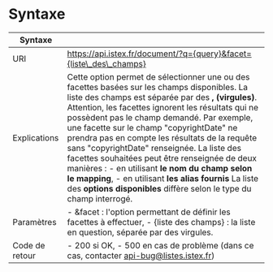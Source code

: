 # Syntaxe

| Syntaxe |  |
| --- | --- |
| URI | https://api.istex.fr/document/?q={query}&facet={liste\_des\_champs} |
| Explications | Cette option permet de sélectionner une ou des facettes basées sur les champs disponibles.  La liste des champs est séparée par des **, \(virgules\)**.  Attention, les facettes ignorent les résultats qui ne possèdent pas le champ demandé. Par exemple, une facette sur  le champ "copyrightDate" ne prendra pas en compte les résultats de la requête sans "copyrightDate" renseignée.  La liste des facettes souhaitées peut être renseignée de deux manières : - en utilisant **le nom du champ selon le mapping**, - en utilisant **les alias fournis**  La liste des **options disponibles** diffère selon le type du champ interrogé. |
| Paramètres | - &facet : l'option permettant de définir les facettes à effectuer, - {liste des champs} : la liste en question, séparée par des virgules. |
| Code de retour | - 200 si OK,   - 500 en cas de problème \(dans ce cas, contacter [api-bug@listes.istex.fr](mailto:api-bug@listes.istex.fr)\) |

